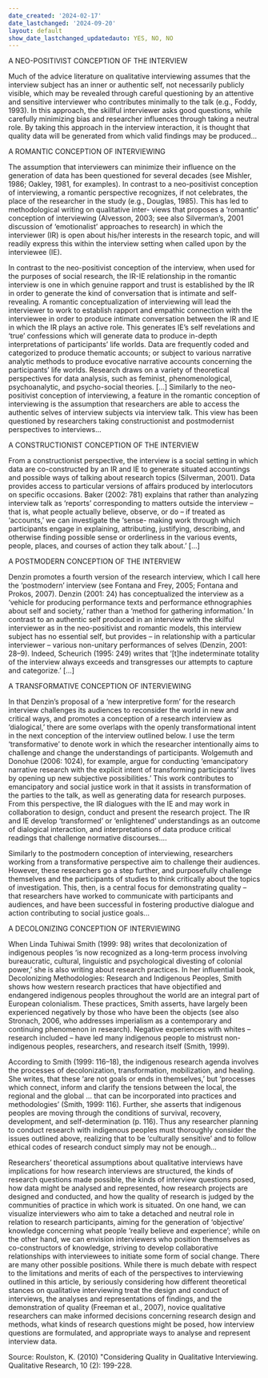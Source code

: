 ```yaml
---
date_created: '2024-02-17'
date_lastchanged: '2024-09-20'
layout: default
show_date_lastchanged_updatedauto: YES, NO, NO
---
```

A NEO-POSITIVIST CONCEPTION OF THE INTERVIEW

Much of the advice literature on qualitative interviewing assumes that the interview subject has an inner or authentic self, not necessarily publicly visible, which may be revealed through careful questioning by an attentive and sensitive interviewer who contributes minimally to the talk (e.g., Foddy, 1993). In this approach, the skillful interviewer asks good questions, while carefully minimizing bias and researcher influences through taking a neutral role. By taking this approach in the interview interaction, it is thought that quality data will be generated from which valid findings may be produced...

A ROMANTIC CONCEPTION OF INTERVIEWING

The assumption that interviewers can minimize their influence on the generation of data has been questioned for several decades (see Mishler, 1986; Oakley, 1981, for examples). In contrast to a neo-positivist conception of interviewing, a romantic perspective recognizes, if not celebrates, the place of the researcher in the study (e.g., Douglas, 1985). This has led to methodological writing on qualitative inter- views that proposes a ‘romantic’ conception of interviewing (Alvesson, 2003; see also Silverman’s, 2001 discussion of ‘emotionalist’ approaches to research) in which the interviewer (IR) is open about his/her interests in the research topic, and will readily express this within the interview setting when called upon by the interviewee (IE).

In contrast to the neo-positivist conception of the interview, when used for the purposes of social research, the IR-IE relationship in the romantic interview is one in which genuine rapport and trust is established by the IR in order to generate the kind of conversation that is intimate and self-revealing. A romantic conceptualization of interviewing will lead the interviewer to work to establish rapport and empathic connection with the interviewee in order to produce intimate conversation between the IR and IE in which the IR plays an active role. This generates IE’s self revelations and ‘true’ confessions which will generate data to produce in-depth interpretations of participants’ life worlds. Data are frequently coded and categorized to produce thematic accounts; or subject to various narrative analytic methods to produce evocative narrative accounts concerning the participants’ life worlds. Research draws on a variety of theoretical perspectives for data analysis, such as feminist, phenomenological, psychoanalytic, and psycho-social theories. [...] Similarly to the neo-positivist conception of interviewing, a feature in the romantic conception of interviewing is the assumption that researchers are able to access the authentic selves of interview subjects via interview talk. This view has been questioned by researchers taking constructionist and postmodernist perspectives to interviews...

A CONSTRUCTIONIST CONCEPTION OF THE INTERVIEW

From a constructionist perspective, the interview is a social setting in which data are co-constructed by an IR and IE to generate situated accountings and possible ways of talking about research topics (Silverman, 2001). Data provides access to particular versions of affairs produced by interlocutors on specific occasions. Baker (2002: 781) explains that rather than analyzing interview talk as ‘reports’ corresponding to matters outside the interview – that is, what people actually believe, observe, or do – if treated as ‘accounts,’ we can investigate the ‘sense- making work through which participants engage in explaining, attributing, justifying, describing, and otherwise finding possible sense or orderliness in the various events, people, places, and courses of action they talk about.’ [...]

A POSTMODERN CONCEPTION OF THE INTERVIEW

Denzin promotes a fourth version of the research interview, which I call here the ‘postmodern’ interview (see Fontana and Frey, 2005; Fontana and Prokos, 2007). Denzin (2001: 24) has conceptualized the interview as a ‘vehicle for producing performance texts and performance ethnographies about self and society,’ rather than a ‘method for gathering information.’ In contrast to an authentic self produced in an interview with the skilful interviewer as in the neo-positivist and romantic models, this interview subject has no essential self, but provides – in relationship with a particular interviewer – various non-unitary performances of selves (Denzin, 2001: 28–9). Indeed, Scheurich (1995: 249) writes that ‘[t]he indeterminate totality of the interview always exceeds and transgresses our attempts to capture and categorize.’ [...]

A TRANSFORMATIVE CONCEPTION OF INTERVIEWING

In that Denzin’s proposal of a ‘new interpretive form’ for the research interview challenges its audiences to reconsider the world in new and critical ways, and promotes a conception of a research interview as ‘dialogical,’ there are some overlaps with the openly transformational intent in the next conception of the interview outlined below. I use the term ‘transformative’ to denote work in which the researcher intentionally aims to challenge and change the understandings of participants. Wolgemuth and Donohue (2006: 1024), for example, argue for conducting ‘emancipatory narrative research with the explicit intent of transforming participants’ lives by opening up new subjective possibilities.’ This work contributes to emancipatory and social justice work in that it assists in transformation of the parties to the talk, as well as generating data for research purposes. From this perspective, the IR dialogues with the IE and may work in collaboration to design, conduct and present the research project. The IR and IE develop ‘transformed’ or ‘enlightened’ understandings as an outcome of dialogical interaction, and interpretations of data produce critical readings that challenge normative discourses....

Similarly to the postmodern conception of interviewing, researchers working from a transformative perspective aim to challenge their audiences. However, these researchers go a step further, and purposefully challenge themselves and the participants of studies to think critically about the topics of investigation. This, then, is a central focus for demonstrating quality – that researchers have worked to communicate with participants and audiences, and have been successful in fostering productive dialogue and action contributing to social justice goals...

A DECOLONIZING CONCEPTION OF INTERVIEWING

When Linda Tuhiwai Smith (1999: 98) writes that decolonization of indigenous peoples ‘is now recognized as a long-term process involving bureaucratic, cultural, linguistic and psychological divesting of colonial power,’ she is also writing about research practices. In her influential book, Decolonizing Methodologies: Research and Indigenous Peoples, Smith shows how western research practices that have objectified and endangered indigenous peoples throughout the world are an integral part of European colonialism. These practices, Smith asserts, have largely been experienced negatively by those who have been the objects (see also Stronach, 2006, who addresses imperialism as a contemporary and continuing phenomenon in research). Negative experiences with whites – research included – have led many indigenous people to mistrust non-indigenous peoples, researchers, and research itself (Smith, 1999).

According to Smith (1999: 116–18), the indigenous research agenda involves the processes of decolonization, transformation, mobilization, and healing. She writes, that these ‘are not goals or ends in themselves,’ but ‘processes which connect, inform and clarify the tensions between the local, the regional and the global ... that can be incorporated into practices and methodologies’ (Smith, 1999: 116). Further, she asserts that indigenous peoples are moving through the conditions of survival, recovery, development, and self-determination (p. 116). Thus any researcher planning to conduct research with indigenous peoples must thoroughly consider the issues outlined above, realizing that to be ‘culturally sensitive’ and to follow ethical codes of research conduct simply may not be enough...

Researchers’ theoretical assumptions about qualitative interviews have implications for how research interviews are structured, the kinds of research questions made possible, the kinds of interview questions posed, how data might be analysed and represented, how research projects are designed and conducted, and how the quality of research is judged by the communities of practice in which work is situated. On one hand, we can visualize interviewers who aim to take a detached and neutral role in relation to research participants, aiming for the generation of ‘objective’ knowledge concerning what people ‘really believe and experience’; while on the other hand, we can envision interviewers who position themselves as co-constructors of knowledge, striving to develop collaborative relationships with interviewees to initiate some form of social change. There are many other possible positions. While there is much debate with respect to the limitations and merits of each of the perspectives to interviewing outlined in this article, by seriously considering how different theoretical stances on qualitative interviewing treat the design and conduct of interviews, the analyses and representations of findings, and the demonstration of quality (Freeman et al., 2007), novice qualitative researchers can make informed decisions concerning research design and methods, what kinds of research questions might be posed, how interview questions are formulated, and appropriate ways to analyse and represent interview data.

Source: Roulston, K. (2010) "Considering Quality in Qualitative Interviewing. Qualitative Research, 10 (2): 199-228.


